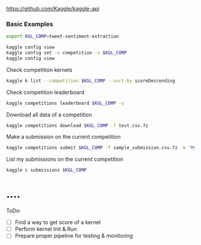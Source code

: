 
https://github.com/Kaggle/kaggle-api

### Basic Examples

```bash
export KGL_COMP=tweet-sentiment-extraction

kaggle config view
kaggle config set -n competition -v $KGL_COMP
kaggle config view
```

Check competition kernels
```bash
kaggle k list --competition $KGL_COMP --sort-by scoreDescending

```

Check competition leaderboard
```bash
kaggle competitions leaderboard $KGL_COMP -s

```

Download all data of a competition
```bash
kaggle competitions download $KGL_COMP -f test.csv.7z
```

Make a submission on the current competition
```bash
kaggle competitions submit $KGL_COMP -f sample_submission.csv.7z -m "My submission message"
```

List my submissions on the current competition
```bash
kaggle c submissions $KGL_COMP
```
....
====

ToDo:

- [ ] Find a way to get score of a kernel
- [ ] Perform kernel Init & Run
- [ ] Prepare proper pipeline for testing & monitoring
